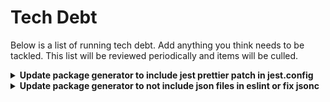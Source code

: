 # Tech Debt

Below is a list of running tech debt. Add anything you think needs to be tackled. 
This list will be reviewed periodically and items will be culled.

<details>
  <summary><b>Update package generator to include jest prettier patch in jest.config</b></summary>
  <p>See the <code>logging</code> project as an example, where <code>prettierPath: require.resolve('prettier-2')</code> was added to jest.config.ts</p>
  <p>Adding to the root jest config doesn't take effect when running the tests from my IDE, and remembering to add to each package
  is going to be tedious. see: https://jestjs.io/docs/configuration/#prettierpath-string</p>
</details>

<details>
  <summary><b>Update package generator to not include json files in eslint or fix jsonc</b></summary>
  <p>A quick search didn't turn anything up, which is suspect, but the error is <code>Parsing error: Expected to be an expression, but got empty</code>
  and it happens on any json project file, I'm not sure why Nx updated the generator to include this in the eslint, I assume it must have worked at some point.</p>
</details>

